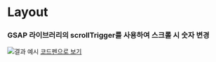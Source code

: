 # Layout 
### GSAP 라이브러리의 scrollTrigger를 사용하여 스크롤 시 숫자 변경
![결과 예시](https://github.com/egbro90/layout-01/assets/64397963/7dc3930a-3663-4eec-981c-9b7140a71b6c)
[코드펜으로 보기](https://codepen.io/egbrother/pen/ZEPpgEB "소스보기")
